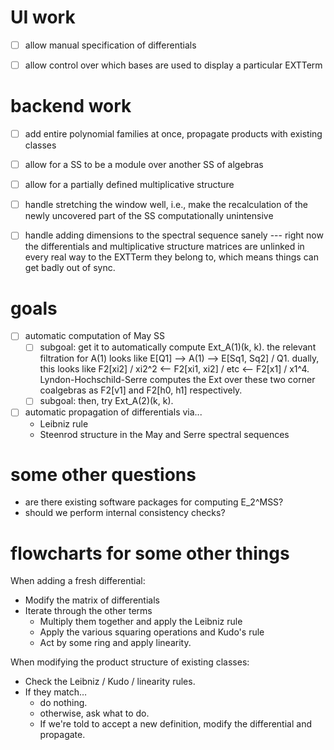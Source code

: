 UI work
=======
- [ ] allow manual specification of differentials
- [ ] allow control over which bases are used to display a particular EXTTerm


backend work
============
- [ ] add entire polynomial families at once, propagate products with existing classes
- [ ] allow for a SS to be a module over another SS of algebras
- [ ] allow for a partially defined multiplicative structure
- [ ] handle stretching the window well, i.e., make the recalculation of the newly uncovered part of the SS computationally unintensive
- [ ] handle adding dimensions to the spectral sequence sanely --- right now the differentials and multiplicative structure matrices are unlinked in every real way to the EXTTerm they belong to, which means things can get badly out of sync.


goals
=====
- [ ] automatic computation of May SS
    + [ ] subgoal: get it to automatically compute Ext_A(1)(k, k).  the relevant filtration for A(1) looks like E[Q1] --> A(1) --> E[Sq1, Sq2] / Q1.  dually, this looks like F2[xi2] / xi2^2 <-- F2[xi1, xi2] / etc <-- F2[x1] / x1^4.  Lyndon-Hochschild-Serre computes the Ext over these two corner coalgebras as F2[v1] and F2[h0, h1] respectively.
    + [ ] subgoal: then, try Ext_A(2)(k, k).
- [ ] automatic propagation of differentials via...
    + Leibniz rule
    + Steenrod structure in the May and Serre spectral sequences


some other questions
====================
 + are there existing software packages for computing E_2^MSS?
 + should we perform internal consistency checks?

flowcharts for some other things
================================
When adding a fresh differential:
 + Modify the matrix of differentials
 + Iterate through the other terms
      + Multiply them together and apply the Leibniz rule
      + Apply the various squaring operations and Kudo's rule
      + Act by some ring and apply linearity.

When modifying the product structure of existing classes:
 + Check the Leibniz / Kudo / linearity rules.
 + If they match…
      + do nothing.
      + otherwise, ask what to do.
      + If we're told to accept a new definition, modify the differential and propagate.
